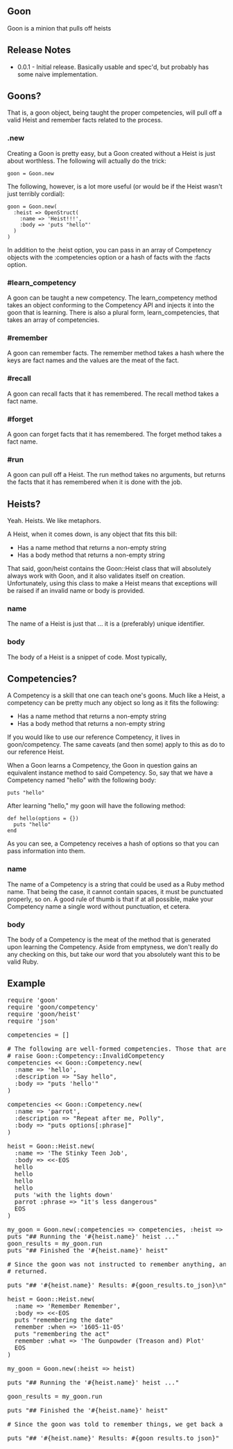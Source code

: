 ## Goon ##

Goon is a minion that pulls off heists

## Release Notes ##

* 0.0.1 - Initial release. Basically usable and spec'd, but probably has some
naive implementation.

## Goons? ##

That is, a goon object, being taught the proper competencies, will pull off a
valid Heist and remember facts related to the process.

### .new ###

Creating a Goon is pretty easy, but a Goon created without a Heist is just
about worthless. The following will actually do the trick:

    goon = Goon.new

The following, however, is a lot more useful (or would be if the Heist wasn't
just terribly cordial):

    goon = Goon.new(
      :heist => OpenStruct(
        :name => 'Heist!!!',
        :body => 'puts "hello"'
      )
    )

In addition to the :heist option, you can pass in an array of Competency objects
with the :competencies option or a hash of facts with the :facts option.

### #learn_competency ###

A goon can be taught a new competency. The learn_competency method takes an
object conforming to the Competency API and injects it into the goon that is
learning. There is also a plural form, learn_competencies, that takes an array
of competencies.

### #remember ###

A goon can remember facts. The remember method takes a hash where the keys are
fact names and the values are the meat of the fact.

### #recall ###

A goon can recall facts that it has remembered. The recall method takes a fact name.

### #forget ###

A goon can forget facts that it has remembered. The forget method takes a fact name.

### #run ###

A goon can pull off a Heist. The run method takes no arguments, but returns the facts that it has remembered when it is done with the job.

## Heists? ##

Yeah. Heists. We like metaphors.

A Heist, when it comes down, is any object that fits this bill:

* Has a name method that returns a non-empty string
* Has a body method that returns a non-empty string

That said, goon/heist contains the Goon::Heist class that will absolutely always
work with Goon, and it also validates itself on creation. Unfortunately, using
this class to make a Heist means that exceptions will be raised if an invalid
name or body is provided.

### name ###

The name of a Heist is just that ... it is a (preferably) unique identifier.

### body ###

The body of a Heist is a snippet of code. Most typically, 

## Competencies? ##

A Competency is a skill that one can teach one's goons. Much like a Heist, a
competency can be pretty much any object so long as it fits the following:

* Has a name method that returns a non-empty string
* Has a body method that returns a non-empty string

If you would like to use our reference Competency, it lives in goon/competency.
The same caveats (and then some) apply to this as do to our reference Heist.

When a Goon learns a Competency, the Goon in question gains an equivalent
instance method to said Competency. So, say that we have a Competency named
"hello" with the following body:

    puts "hello"

After learning "hello," my goon will have the following method:

    def hello(options = {})
      puts "hello"
    end

As you can see, a Competency receives a hash of options so that you can pass
information into them.

### name ###

The name of a Competency is a string that could be used as a Ruby method name.
That being the case, it cannot contain spaces, it must be punctuated properly,
so on. A good rule of thumb is that if at all possible, make your Competency
name a single word without punctuation, et cetera.

### body ###

The body of a Competency is the meat of the method that is generated upon
learning the Competency. Aside from emptyness, we don't really do any checking
on this, but take our word that you absolutely want this to be valid Ruby.

## Example ##

<pre>
require 'goon'
require 'goon/competency'
require 'goon/heist'
require 'json'

competencies = []

# The following are well-formed competencies. Those that are not well-formed
# raise Goon::Competency::InvalidCompetency
competencies << Goon::Competency.new(
  :name => 'hello',
  :description => "Say hello",
  :body => "puts 'hello'"
)

competencies << Goon::Competency.new(
  :name => 'parrot',
  :description => "Repeat after me, Polly",
  :body => "puts options[:phrase]"
)

heist = Goon::Heist.new(
  :name => 'The Stinky Teen Job',
  :body => <<-EOS 
  hello
  hello
  hello
  hello
  puts 'with the lights down'
  parrot :phrase => "it's less dangerous"
  EOS
)

my_goon = Goon.new(:competencies => competencies, :heist => heist)
puts "## Running the '#{heist.name}' heist ..."
goon_results = my_goon.run
puts "## Finished the '#{heist.name}' heist"

# Since the goon was not instructed to remember anything, an empty hash is
# returned.

puts "## '#{heist.name}' Results: #{goon_results.to_json}\n"

heist = Goon::Heist.new(
  :name => 'Remember Remember',
  :body => <<-EOS
  puts "remembering the date"
  remember :when => '1605-11-05'
  puts "remembering the act"
  remember :what => 'The Gunpowder (Treason and) Plot'
  EOS
)

my_goon = Goon.new(:heist => heist)

puts "## Running the '#{heist.name}' heist ..."

goon_results = my_goon.run

puts "## Finished the '#{heist.name}' heist"

# Since the goon was told to remember things, we get back a non-empty hash.

puts "## '#{heist.name}' Results: #{goon_results.to_json}"
</pre>
